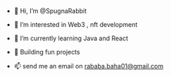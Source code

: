 - 👋 Hi, I’m @SpugnaRabbit

- 👀 I’m interested in Web3 , nft development

- 🌱 I’m currently learning Java and React

- 💞️ Building fun projects

- 📫 send me an email on rababa.baha01@gmail.com

